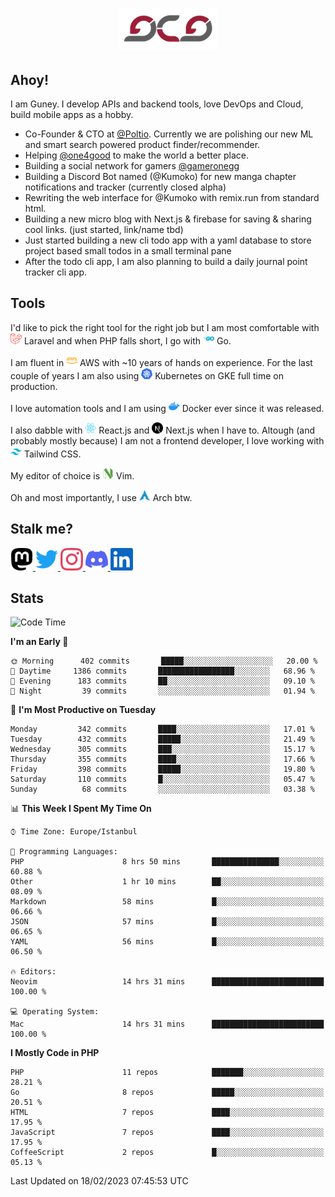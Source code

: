 <h1 align="center">
  <img src="https://raw.githubusercontent.com/gcg/gcg/master/gcg.png" alt="Guney Can Gokoglu" />
</h1>

## Ahoy!

I am Guney. I develop APIs and backend tools, love DevOps and Cloud, build mobile apps as a hobby.

-   Co-Founder & CTO at [@Poltio](https://www.poltio.com). Currently we are polishing our new ML and smart search powered product finder/recommender.
-   Helping [@one4good](https://one4good.com) to make the world a better place.
-   Building a social network for gamers [@gameronegg](https://g1.gg)
-   Building a Discord Bot named (@Kumoko) for new manga chapter notifications and tracker (currently closed alpha)
-   Rewriting the web interface for @Kumoko with remix.run from standard html.
-   Building a new micro blog with Next.js & firebase for saving & sharing cool links. (just started, link/name tbd)
-   Just started building a new cli todo app with a yaml database to store project based small todos in a small terminal pane
-   After the todo cli app, I am also planning to build a daily journal point tracker cli app.

## Tools

I'd like to pick the right tool for the right job but I am most comfortable with <img src="https://raw.githubusercontent.com/gcg/gcg/master/assets/laravel.svg" alt="Laravel PHP" width="18" height="18" /> Laravel and when PHP falls short, I go with <img src="https://raw.githubusercontent.com/gcg/gcg/master/assets/go.svg" alt="Go" width="18" height="18" /> Go.

I am fluent in <img src="https://raw.githubusercontent.com/gcg/gcg/master/assets/amazonaws.svg" alt="AWS" width="18" height="18" /> AWS with ~10 years of hands on experience. For the last couple of years I am also using <img src="https://raw.githubusercontent.com/gcg/gcg/master/assets/kubernetes.svg" alt="GKE" height="18" width="18" /> Kubernetes on GKE full time on production.

I love automation tools and I am using <img src="https://raw.githubusercontent.com/gcg/gcg/master/assets/docker.svg" alt="Docker" width="18" height="18" /> Docker ever since it was released.

I also dabble with <img src="https://raw.githubusercontent.com/gcg/gcg/master/assets/react.svg" alt="React.js" width="18" height="18" /> React.js and <img src="https://raw.githubusercontent.com/gcg/gcg/master/assets/nextdotjs.svg" alt="Next.js" width="18" height="18" /> Next.js when I have to.
Altough (and probably mostly because) I am not a frontend developer, I love working with <img src="https://raw.githubusercontent.com/gcg/gcg/master/assets/tailwindcss.svg" alt="Tailwind CSS" width="18" height="18" /> Tailwind CSS.

My editor of choice is <img src="https://raw.githubusercontent.com/gcg/gcg/master/assets/neovim.svg" alt="NeoVim" width="18" height="18" /> Vim.

Oh and most importantly, I use <img src="https://raw.githubusercontent.com/gcg/gcg/master/assets/archlinux.svg" alt="Arch Linux" width="18" height="18" /> Arch btw.

## Stalk me?

<a href="https://vivy.dev/@gcg" rel="nofollow me" target="_blank" >
    <img src="https://raw.githubusercontent.com/gcg/gcg/master/assets/mastodon.svg" width="36" height="36" alt="@gcg" />
</a>

<a href="https://twitter.com/gcg" target="_blank" >
    <img src="https://raw.githubusercontent.com/gcg/gcg/master/assets/twitter.svg" width="36" height="36" alt="@gcg" />
</a>

<a href="https://instagram.com/gcg" target="_blank">
    <img src="https://raw.githubusercontent.com/gcg/gcg/master/assets/instagram.svg" alt="@gcg" width="36" height="36" />
</a>

<a href="https://discord.gg/SMcJHkX4r7" target="_blank">
    <img src="https://raw.githubusercontent.com/gcg/gcg/master/assets/discord.svg" alt="gcg#3057" width="36" height="36" />
</a>

<a href="https://www.linkedin.com/in/guneycan/" target="_blank">
    <img src="https://raw.githubusercontent.com/gcg/gcg/master/assets/linkedin.svg" alt="LinkedIn" width="36" height="36" />
</a>

## Stats

<!--START_SECTION:waka-->
![Code Time](http://img.shields.io/badge/Code%20Time-1%2C536%20hrs%2033%20mins-blue)

**I'm an Early 🐤** 

```text
🌞 Morning      402 commits       █████░░░░░░░░░░░░░░░░░░░░   20.00 % 
🌆 Daytime     1386 commits       █████████████████░░░░░░░░   68.96 % 
🌃 Evening      183 commits       ██░░░░░░░░░░░░░░░░░░░░░░░   09.10 % 
🌙 Night         39 commits       ░░░░░░░░░░░░░░░░░░░░░░░░░   01.94 % 

```
📅 **I'm Most Productive on Tuesday** 

```text
Monday         342 commits       ████░░░░░░░░░░░░░░░░░░░░░   17.01 % 
Tuesday        432 commits       █████░░░░░░░░░░░░░░░░░░░░   21.49 % 
Wednesday      305 commits       ███░░░░░░░░░░░░░░░░░░░░░░   15.17 % 
Thursday       355 commits       ████░░░░░░░░░░░░░░░░░░░░░   17.66 % 
Friday         398 commits       █████░░░░░░░░░░░░░░░░░░░░   19.80 % 
Saturday       110 commits       █░░░░░░░░░░░░░░░░░░░░░░░░   05.47 % 
Sunday          68 commits       ░░░░░░░░░░░░░░░░░░░░░░░░░   03.38 % 

```


📊 **This Week I Spent My Time On** 

```text
⌚︎ Time Zone: Europe/Istanbul

💬 Programming Languages: 
PHP                      8 hrs 50 mins       ███████████████░░░░░░░░░░   60.88 % 
Other                    1 hr 10 mins        ██░░░░░░░░░░░░░░░░░░░░░░░   08.09 % 
Markdown                 58 mins             █░░░░░░░░░░░░░░░░░░░░░░░░   06.66 % 
JSON                     57 mins             █░░░░░░░░░░░░░░░░░░░░░░░░   06.65 % 
YAML                     56 mins             █░░░░░░░░░░░░░░░░░░░░░░░░   06.50 % 

🔥 Editors: 
Neovim                   14 hrs 31 mins      █████████████████████████   100.00 % 

💻 Operating System: 
Mac                      14 hrs 31 mins      █████████████████████████   100.00 % 

```

**I Mostly Code in PHP** 

```text
PHP                      11 repos            ███████░░░░░░░░░░░░░░░░░░   28.21 % 
Go                       8 repos             █████░░░░░░░░░░░░░░░░░░░░   20.51 % 
HTML                     7 repos             ████░░░░░░░░░░░░░░░░░░░░░   17.95 % 
JavaScript               7 repos             ████░░░░░░░░░░░░░░░░░░░░░   17.95 % 
CoffeeScript             2 repos             █░░░░░░░░░░░░░░░░░░░░░░░░   05.13 % 

```



 Last Updated on 18/02/2023 07:45:53 UTC
<!--END_SECTION:waka-->
